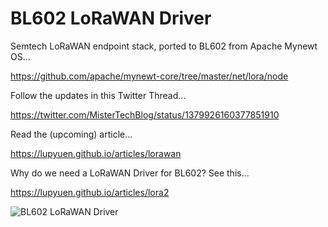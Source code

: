 <!--
#
# Licensed to the Apache Software Foundation (ASF) under one
# or more contributor license agreements.  See the NOTICE file
# distributed with this work for additional information
# regarding copyright ownership.  The ASF licenses this file
# to you under the Apache License, Version 2.0 (the
# "License"); you may not use this file except in compliance
# with the License.  You may obtain a copy of the License at
#
# http://www.apache.org/licenses/LICENSE-2.0
#
# Unless required by applicable law or agreed to in writing,
# software distributed under the License is distributed on an
# "AS IS" BASIS, WITHOUT WARRANTIES OR CONDITIONS OF ANY
#  KIND, either express or implied.  See the License for the
# specific language governing permissions and limitations
# under the License.
#
-->

# BL602 LoRaWAN Driver

Semtech LoRaWAN endpoint stack, ported to BL602 from Apache Mynewt OS...

https://github.com/apache/mynewt-core/tree/master/net/lora/node

Follow the updates in this Twitter Thread...

https://twitter.com/MisterTechBlog/status/1379926160377851910

Read the (upcoming) article...

https://lupyuen.github.io/articles/lorawan

Why do we need a LoRaWAN Driver for BL602? See this...

https://lupyuen.github.io/articles/lora2

![BL602 LoRaWAN Driver](https://lupyuen.github.io/images/lorawan-driver.png)
